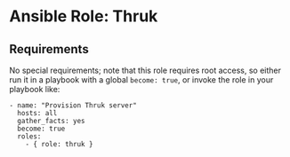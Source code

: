 # Ansible Role: Thruk

## Requirements

No special requirements; note that this role requires root access, so either run it in a playbook with a global `become: true`, or invoke the role in your playbook like:

```
- name: "Provision Thruk server"
  hosts: all
  gather_facts: yes
  become: true
  roles:
    - { role: thruk }

```
